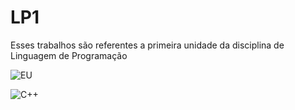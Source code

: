 # LP1

Esses trabalhos são referentes a primeira unidade da disciplina de Linguagem de Programação

![EU](https://avatars1.githubusercontent.com/u/19843128?s=400&u=a1fee10e9bc583ed31f5a36f1673788b26a15ca1&v=4)

![C++](https://encrypted-tbn0.gstatic.com/images?q=tbn:ANd9GcT1mtF7WzBfOHA8eXpYeQr8qho1eQSdaCZSmIR8heVWriEhJcWg)
